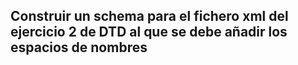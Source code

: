 ## Construir un schema para el fichero  xml del ejercicio 2 de DTD al que se debe añadir los espacios de nombres 
